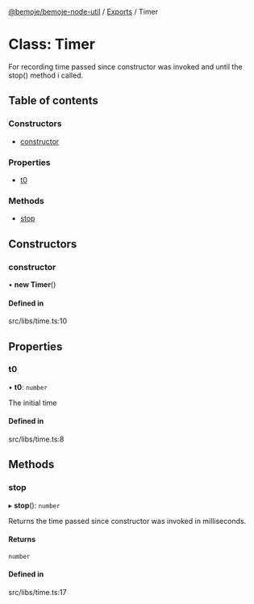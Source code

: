 [@bemoje/bemoje-node-util](../README.md) / [Exports](../modules.md) / Timer

# Class: Timer

For recording time passed since constructor was invoked and until the stop() method i called.

## Table of contents

### Constructors

- [constructor](Timer.md#constructor)

### Properties

- [t0](Timer.md#t0)

### Methods

- [stop](Timer.md#stop)

## Constructors

### constructor

• **new Timer**()

#### Defined in

src/libs/time.ts:10

## Properties

### t0

• **t0**: `number`

The initial time

#### Defined in

src/libs/time.ts:8

## Methods

### stop

▸ **stop**(): `number`

Returns the time passed since constructor was invoked in milliseconds.

#### Returns

`number`

#### Defined in

src/libs/time.ts:17
